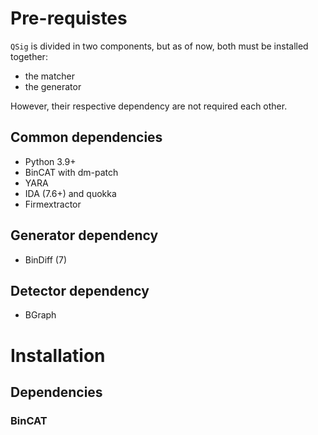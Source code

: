 # Pre-requistes

`QSig` is divided in two components, but as of now, both must be installed together:
- the matcher
- the generator

However, their respective dependency are not required each other.

## Common dependencies

- Python 3.9+
- BinCAT with dm-patch
- YARA
- IDA (7.6+) and quokka
- Firmextractor

## Generator dependency
- BinDiff (7)

## Detector dependency
- BGraph


# Installation

## Dependencies
### BinCAT